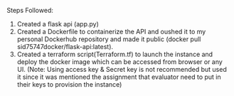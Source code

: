 Steps Followed:

1. Created a flask api (app.py)
2. Created a Dockerfile to containerize the API and oushed it to my personal Dockerhub repository and made it public (docker pull sid75747docker/flask-api:latest).
3. Created a terraform script(Terraform.tf) to launch the instance and deploy the docker image which can be accessed from browser or any UI. 
(Note: Using access key & Secret key is not recommended but used it since it was mentioned the assignment that evaluator need to put in their keys to provision the instance)
